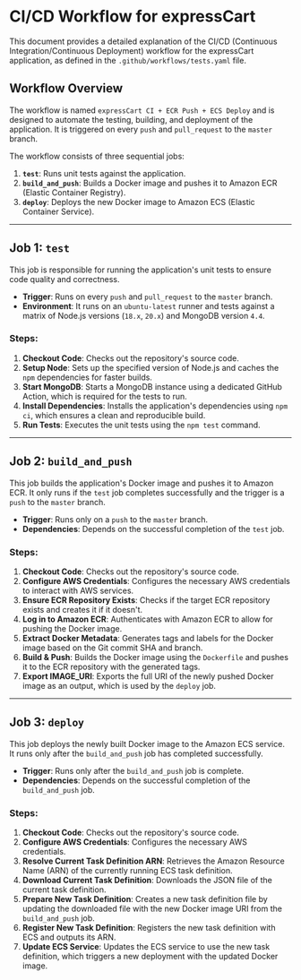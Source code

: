 # CI/CD Workflow for expressCart

This document provides a detailed explanation of the CI/CD (Continuous Integration/Continuous Deployment) workflow for the expressCart application, as defined in the `.github/workflows/tests.yaml` file.

## Workflow Overview

The workflow is named `expressCart CI + ECR Push + ECS Deploy` and is designed to automate the testing, building, and deployment of the application. It is triggered on every `push` and `pull_request` to the `master` branch.

The workflow consists of three sequential jobs:

1.  **`test`**: Runs unit tests against the application.
2.  **`build_and_push`**: Builds a Docker image and pushes it to Amazon ECR (Elastic Container Registry).
3.  **`deploy`**: Deploys the new Docker image to Amazon ECS (Elastic Container Service).

---

## Job 1: `test`

This job is responsible for running the application's unit tests to ensure code quality and correctness.

-   **Trigger**: Runs on every `push` and `pull_request` to the `master` branch.
-   **Environment**: It runs on an `ubuntu-latest` runner and tests against a matrix of Node.js versions (`18.x`, `20.x`) and MongoDB version `4.4`.

### Steps:

1.  **Checkout Code**: Checks out the repository's source code.
2.  **Setup Node**: Sets up the specified version of Node.js and caches the `npm` dependencies for faster builds.
3.  **Start MongoDB**: Starts a MongoDB instance using a dedicated GitHub Action, which is required for the tests to run.
4.  **Install Dependencies**: Installs the application's dependencies using `npm ci`, which ensures a clean and reproducible build.
5.  **Run Tests**: Executes the unit tests using the `npm test` command.

---

## Job 2: `build_and_push`

This job builds the application's Docker image and pushes it to Amazon ECR. It only runs if the `test` job completes successfully and the trigger is a `push` to the `master` branch.

-   **Trigger**: Runs only on a `push` to the `master` branch.
-   **Dependencies**: Depends on the successful completion of the `test` job.

### Steps:

1.  **Checkout Code**: Checks out the repository's source code.
2.  **Configure AWS Credentials**: Configures the necessary AWS credentials to interact with AWS services.
3.  **Ensure ECR Repository Exists**: Checks if the target ECR repository exists and creates it if it doesn't.
4.  **Log in to Amazon ECR**: Authenticates with Amazon ECR to allow for pushing the Docker image.
5.  **Extract Docker Metadata**: Generates tags and labels for the Docker image based on the Git commit SHA and branch.
6.  **Build & Push**: Builds the Docker image using the `Dockerfile` and pushes it to the ECR repository with the generated tags.
7.  **Export IMAGE_URI**: Exports the full URI of the newly pushed Docker image as an output, which is used by the `deploy` job.

---

## Job 3: `deploy`

This job deploys the newly built Docker image to the Amazon ECS service. It runs only after the `build_and_push` job has completed successfully.

-   **Trigger**: Runs only after the `build_and_push` job is complete.
-   **Dependencies**: Depends on the successful completion of the `build_and_push` job.

### Steps:

1.  **Checkout Code**: Checks out the repository's source code.
2.  **Configure AWS Credentials**: Configures the necessary AWS credentials.
3.  **Resolve Current Task Definition ARN**: Retrieves the Amazon Resource Name (ARN) of the currently running ECS task definition.
4.  **Download Current Task Definition**: Downloads the JSON file of the current task definition.
5.  **Prepare New Task Definition**: Creates a new task definition file by updating the downloaded file with the new Docker image URI from the `build_and_push` job.
6.  **Register New Task Definition**: Registers the new task definition with ECS and outputs its ARN.
7.  **Update ECS Service**: Updates the ECS service to use the new task definition, which triggers a new deployment with the updated Docker image.
